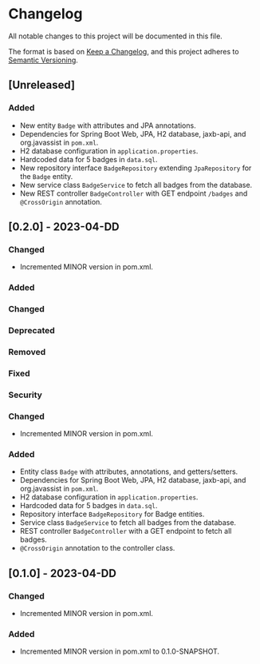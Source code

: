 # Changelog

All notable changes to this project will be documented in this file.

The format is based on [Keep a Changelog](https://keepachangelog.com/en/1.0.0/),
and this project adheres to [Semantic Versioning](https://semver.org/spec/v2.0.0.html).

## [Unreleased]
### Added
- New entity `Badge` with attributes and JPA annotations.
- Dependencies for Spring Boot Web, JPA, H2 database, jaxb-api, and org.javassist in `pom.xml`.
- H2 database configuration in `application.properties`.
- Hardcoded data for 5 badges in `data.sql`.
- New repository interface `BadgeRepository` extending `JpaRepository` for the `Badge` entity.
- New service class `BadgeService` to fetch all badges from the database.
- New REST controller `BadgeController` with GET endpoint `/badges` and `@CrossOrigin` annotation.

## [0.2.0] - 2023-04-DD

### Changed
- Incremented MINOR version in pom.xml.

### Added

### Changed

### Deprecated

### Removed

### Fixed

### Security

### Changed
- Incremented MINOR version in pom.xml.

### Added
- Entity class `Badge` with attributes, annotations, and getters/setters.
- Dependencies for Spring Boot Web, JPA, H2 database, jaxb-api, and org.javassist in `pom.xml`.
- H2 database configuration in `application.properties`.
- Hardcoded data for 5 badges in `data.sql`.
- Repository interface `BadgeRepository` for Badge entities.
- Service class `BadgeService` to fetch all badges from the database.
- REST controller `BadgeController` with a GET endpoint to fetch all badges.
- `@CrossOrigin` annotation to the controller class.

## [0.1.0] - 2023-04-DD

### Changed
- Incremented MINOR version in pom.xml.

### Added
- Incremented MINOR version in pom.xml to 0.1.0-SNAPSHOT.
